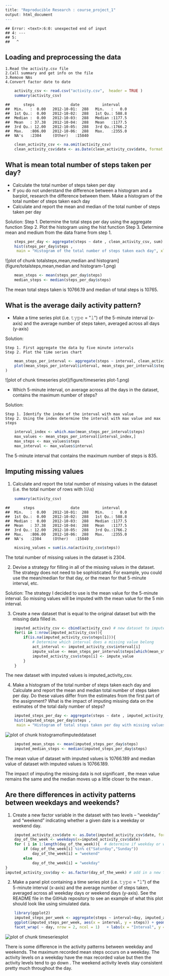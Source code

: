 

```r
---
title: "Reproducible Research : course_project_1"
output: html_document
---
```

```
## Error: <text>:6:0: unexpected end of input
## 4: ---
## 5: 
##   ^
```


## Loading and preprocessing the data


    1.Read the activity.csv file
    2.Call summary and get info on the file
    3.Remove NAs
    4.Convert factor date to date

```r
    activity_csv <- read.csv("activity.csv",  header = TRUE )
    summary(activity_csv)
```

```
##      steps                date          interval     
##  Min.   :  0.00   2012-10-01:  288   Min.   :   0.0  
##  1st Qu.:  0.00   2012-10-02:  288   1st Qu.: 588.8  
##  Median :  0.00   2012-10-03:  288   Median :1177.5  
##  Mean   : 37.38   2012-10-04:  288   Mean   :1177.5  
##  3rd Qu.: 12.00   2012-10-05:  288   3rd Qu.:1766.2  
##  Max.   :806.00   2012-10-06:  288   Max.   :2355.0  
##  NA's   :2304     (Other)   :15840
```

```r
    clean_activity_csv <- na.omit(activity_csv)
    clean_activity_csv$date <- as.Date(clean_activity_csv$date, format = "%Y-%m-%d")
```

## What is mean total number of steps taken per day?
* Calculate the total number of steps taken per day
* If you do not understand the difference between a histogram and a barplot,   research the difference between them. Make a histogram of the total number of steps taken each day
* Calculate and report the mean and median of the total number of steps taken per day

Solution:
    Step 1. Determine the total steps per day using the aggregate function
    Step 2. Plot the histogram using the hist function
    Step 3. Determine mean and medium from the data frame from step 1.


```r
    steps_per_day <- aggregate(steps ~ date , clean_activity_csv, sum)
    hist(steps_per_day$steps , 
     main = "Histogram of the total number of steps taken each day", xlab="Steps/Day")
```

![plot of chunk totalsteps,mean,median and histogram](figure/totalsteps,mean,median and histogram-1.png)

```r
    mean_steps <- mean(steps_per_day$steps)
    median_steps <- median(steps_per_day$steps)
```
The mean total steps taken is 10766.19 and median of total steps is 10765.

## What is the average daily activity pattern?


* Make a time series plot (i.e. 𝚝𝚢𝚙𝚎 = "𝚕") of the 5-minute interval (x-axis) and the average number of steps taken, averaged across all days (y-axis)

Solution:

    Step 1. First aggregate the data by five minute intervals
    Step 2. Plot the time series chart

```r
    mean_steps_per_interval <- aggregate(steps ~ interval, clean_activity_csv, mean)
    plot(mean_steps_per_interval$interval, mean_steps_per_interval$steps, xlab="Interval", ylab="Average Steps", main="Average steps across all days", type="l"
)
```

![plot of chunk timeseries plot](figure/timeseries plot-1.png)

* Which 5-minute interval, on average across all the days in the dataset, contains the maximum number of steps?

Solution:

    Step 1. Identify the index of the interval with max value
    Step 2. Using the index determine the interval with max value and max steps
    

```r
    interval_index <- which.max(mean_steps_per_interval$steps)
    max_values <- mean_steps_per_interval[interval_index,]
    max_steps <- max_values$steps
    max_interval <- max_values$interval
```
The 5-minute interval that contains the maximum number of steps is 835.
    
## Imputing missing values

1. Calculate and report the total number of missing values in the dataset (i.e. the total number of rows with 𝙽𝙰s)


```r
    summary(activity_csv)
```

```
##      steps                date          interval     
##  Min.   :  0.00   2012-10-01:  288   Min.   :   0.0  
##  1st Qu.:  0.00   2012-10-02:  288   1st Qu.: 588.8  
##  Median :  0.00   2012-10-03:  288   Median :1177.5  
##  Mean   : 37.38   2012-10-04:  288   Mean   :1177.5  
##  3rd Qu.: 12.00   2012-10-05:  288   3rd Qu.:1766.2  
##  Max.   :806.00   2012-10-06:  288   Max.   :2355.0  
##  NA's   :2304     (Other)   :15840
```

```r
    missing_values = sum(is.na(activity_csv$steps))
```

The total number of missing values in the dataset is 2304.

2. Devise a strategy for filling in all of the missing values in the dataset. The strategy does not need to be sophisticated. For example, you could use the mean/median for that day, or the mean for that 5-minute interval, etc.

Solution: The strategy I decided to use is the mean value for the 5-minute interval. So missing values will be imputed with the mean value for the 5 min interval.

3. Create a new dataset that is equal to the original dataset but with the missing data filled in.

```r
    imputed_activity_csv <- cbind(activity_csv) # new dataset to impute
    for(i in 1:nrow(imputed_activity_csv)){
        if(is.na(imputed_activity_csv$steps[i])){
            # Determine which interval does a missing value belong
            act_interval <- imputed_activity_csv$interval[i]
            impute_value <- mean_steps_per_interval$steps[which(mean_steps_per_interval$interval == act_interval)]
            imputed_activity_csv$steps[i] <- impute_value
        }
    }
```
The new dataset with imputed values is imputed_activity_csv.

4. Make a histogram of the total number of steps taken each day and Calculate and report the mean and median total number of steps taken per day. Do these values differ from the estimates from the first part of the assignment? What is the impact of imputing missing data on the estimates of the total daily number of steps?


```r
    imputed_steps_per_day <- aggregate(steps ~ date , imputed_activity_csv, sum)
    hist(imputed_steps_per_day$steps , 
     main = "Histogram of total steps taken per day with missing values imputed", xlab="Steps/Day")
```

![plot of chunk histogramofimputeddataset](figure/histogramofimputeddataset-1.png)

```r
    imputed_mean_steps <- mean(imputed_steps_per_day$steps)
    imputed_median_steps <- median(imputed_steps_per_day$steps)
```
The mean value of dataset with imputed values is 10766.189 and median value of dataset with imputed values is 10766.189.

The impact of imputing the missing data is not significant , the mean value remains the same and the median moves up a little closer to the mean .

## Are there differences in activity patterns between weekdays and weekends?

1. Create a new factor variable in the dataset with two levels – “weekday” and “weekend” indicating whether a given date is a weekday or weekend day.


```r
    imputed_activity_csv$date <- as.Date(imputed_activity_csv$date, format = "%Y-%m-%d")
    day_of_the_week <- weekdays(x=imputed_activity_csv$date)
    for ( i in 1:length(day_of_the_week)){  # determine if weekday or weekend
        if (day_of_the_week[i] %in% c("Saturday","Sunday"))
            day_of_the_week[i] = "weekend"
        else
            day_of_the_week[i] = "weekday"
}
imputed_activity_csv$day <- as.factor(day_of_the_week) # add in a new factor variable day.
```

2. Make a panel plot containing a time series plot (i.e. 𝚝𝚢𝚙𝚎 = "𝚕") of the 5-minute interval (x-axis) and the average number of steps taken, averaged across all weekday days or weekend days (y-axis). See the README file in the GitHub repository to see an example of what this plot should look like using simulated data.


```r
    library(ggplot2)
    imputed_steps_per_week <- aggregate(steps ~ interval+day, imputed_activity_csv, mean)
    ggplot(imputed_steps_per_week, aes(x = interval, y = steps)) + geom_line() + 
    facet_wrap( ~ day, nrow = 2, ncol = 1)   + labs(x = "Interval", y = "Number of steps")  + theme_bw()
```

![plot of chunk timeseriesplot](figure/timeseriesplot-1.png)

There is some difference in the activity patterns between weekday and weekends. The maximum recorded mean steps occurs on a weekday. The activity levels on a weekday have the max recorded value but then the activity levels tend to go down . The weekend activity levels stay consistent pretty much throughout the day.
```

